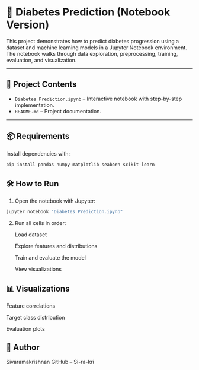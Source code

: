 # 🧠 Diabetes Prediction (Notebook Version)

This project demonstrates how to predict diabetes progression using a dataset and machine learning models in a Jupyter Notebook environment. The notebook walks through data exploration, preprocessing, training, evaluation, and visualization.

---

## 📁 Project Contents

- `Diabetes Prediction.ipynb` – Interactive notebook with step-by-step implementation.
- `README.md` – Project documentation.

---

## 📦 Requirements

Install dependencies with:

```bash
pip install pandas numpy matplotlib seaborn scikit-learn
```

## 🛠️ How to Run
1. Open the notebook with Jupyter:
```bash
jupyter notebook "Diabetes Prediction.ipynb"
```
2. Run all cells in order:

   Load dataset

   Explore features and distributions

   Train and evaluate the model

   View visualizations

## 📊 Visualizations
Feature correlations

Target class distribution

Evaluation plots

## 👤 Author
Sivaramakrishnan
GitHub – Si-ra-kri






